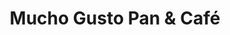 ---
title: "Mucho Gusto Pan & Café"
url: /general-fernandez-oro/mucho-gusto-pan-und-cafe/
shop: Bäckerei
---
